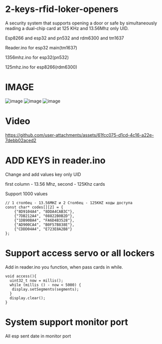 # 2-keys-rfid-loker-openers

A security system that supports opening a door or safe by simultaneously reading a dual-chip card at 125 KHz and 13.56Mhz only UID.

Esp8266 and esp32 and pn532 and rdm6300 and tm1637

Reader.ino for esp32 main(tm1637)

1356mhz.ino for esp32(pn532)

125mhz.ino for esp8266(rdm6300)

# IMAGE

![image](https://github.com/user-attachments/assets/7283730e-d265-4445-b874-19eb5912df0d)
![image](https://github.com/user-attachments/assets/4d56bb10-d1c0-439b-82a2-149c25c693b5)
![image](https://github.com/user-attachments/assets/640d7fd2-782e-4048-acea-ec96e136cbc0)

# Video

https://github.com/user-attachments/assets/61fcc075-d1cd-4c16-a22e-7debb02aced2

# ADD KEYS in reader.ino

Change and add values key only UID

first column - 13.56 Mhz, second - 125Khz cards

Support 1000 values

```
// 1 столбец - 13.56MHZ и 2 Столбец - 125KHZ коды доступа
const char* codes[][2] = {
    {"8D9104A4", "8DDA4CAB3C"},
    {"7DB212A4", "08822B0B2D"},
    {"1DB90BA4", "FA6D4B3528"},
    {"AD900CA4", "B0F57B838E"},
    {"CDDD04A4", "E723E8A2B8"}
};
```

# Support access servo or all lockers

Add in reader.ino you function, when pass cards in while.

```
void access(){
  uint32_t now = millis();
  while (millis () - now < 5000) {
   display.setSegments(segments);
  }
  display.clear();
}

```

# System support monitor port

All esp sent date in monitor port

